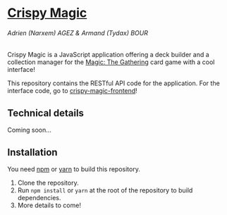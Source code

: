 # [Crispy Magic](http://crispymagic.wordpress.com)
###### Adrien (Narxem) AGEZ & Armand (Tydax) BOUR
Crispy Magic is a JavaScript application offering a deck builder and a
collection manager for the [Magic: The Gathering](http://magic.wizards.com)
card game with a cool interface!

This repository contains the RESTful API code for the application. For the
interface code, go to [crispy-magic-frontend](https://github.com/Narxem/crispy-magic-front)!

## Technical details
Coming soon…

## Installation
You need [npm](https://www.npmjs.com/) or [yarn](https://yarnpkg.com/) to build
this repository.

1. Clone the repository.
2. Run `npm install` or `yarn` at the root of the repository to
build dependencies.
3. More details to come!
